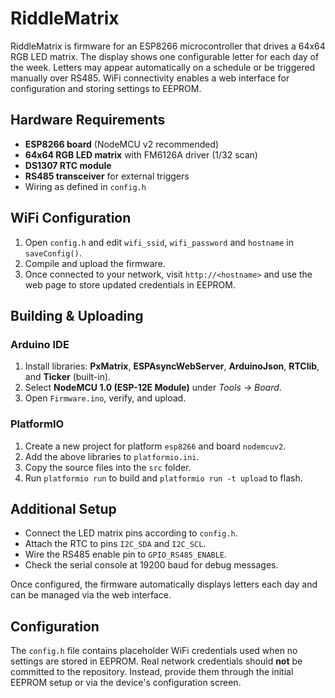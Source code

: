 # RiddleMatrix

RiddleMatrix is firmware for an ESP8266 microcontroller that drives a 64x64 RGB LED matrix. The display shows one configurable letter for each day of the week. Letters may appear automatically on a schedule or be triggered manually over RS485. WiFi connectivity enables a web interface for configuration and storing settings to EEPROM.

## Hardware Requirements

- **ESP8266 board** (NodeMCU v2 recommended)
- **64x64 RGB LED matrix** with FM6126A driver (1/32 scan)
- **DS1307 RTC module**
- **RS485 transceiver** for external triggers
- Wiring as defined in `config.h`

## WiFi Configuration

1. Open `config.h` and edit `wifi_ssid`, `wifi_password` and `hostname` in `saveConfig()`.
2. Compile and upload the firmware.
3. Once connected to your network, visit `http://<hostname>` and use the web page to store updated credentials in EEPROM.

## Building & Uploading

### Arduino IDE

1. Install libraries: **PxMatrix**, **ESPAsyncWebServer**, **ArduinoJson**, **RTClib**, and **Ticker** (built-in).
2. Select **NodeMCU 1.0 (ESP-12E Module)** under *Tools → Board*.
3. Open `Firmware.ino`, verify, and upload.

### PlatformIO

1. Create a new project for platform `esp8266` and board `nodemcuv2`.
2. Add the above libraries to `platformio.ini`.
3. Copy the source files into the `src` folder.
4. Run `platformio run` to build and `platformio run -t upload` to flash.

## Additional Setup

- Connect the LED matrix pins according to `config.h`.
- Attach the RTC to pins `I2C_SDA` and `I2C_SCL`.
- Wire the RS485 enable pin to `GPIO_RS485_ENABLE`.
- Check the serial console at 19200 baud for debug messages.

Once configured, the firmware automatically displays letters each day and can be managed via the web interface.

## Configuration

The `config.h` file contains placeholder WiFi credentials used when no
settings are stored in EEPROM. Real network credentials should **not** be
committed to the repository. Instead, provide them through the initial EEPROM
setup or via the device's configuration screen.

